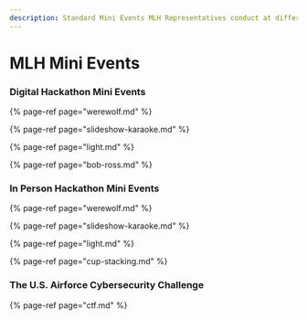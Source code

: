 ```yaml
---
description: Standard Mini Events MLH Representatives conduct at different Member Events
---
```


# MLH Mini Events

### Digital Hackathon Mini Events

{% page-ref page="werewolf.md" %}

{% page-ref page="slideshow-karaoke.md" %}

{% page-ref page="light.md" %}

{% page-ref page="bob-ross.md" %}

### In Person Hackathon Mini Events

{% page-ref page="werewolf.md" %}

{% page-ref page="slideshow-karaoke.md" %}

{% page-ref page="light.md" %}

{% page-ref page="cup-stacking.md" %}

### The U.S. Airforce Cybersecurity Challenge

{% page-ref page="ctf.md" %}

